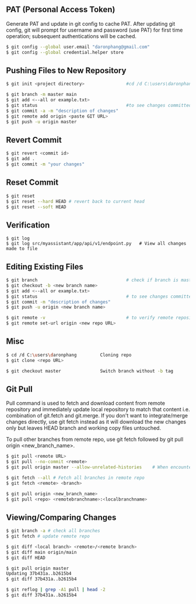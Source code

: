 ## PAT (Personal Access Token)

Generate PAT and update in git config to cache PAT. After updating git config, git will prompt for username and password (use PAT) for first time operation; subsequent authentications will be cached.

```sh
$ git config --global user.email "daronphang@gmail.com"
$ git config --global credential.helper store
```

## Pushing Files to New Repository

```sh
$ git init <project directory>                #cd /d C:\users\daronphang

$ git branch -m master main
$ git add <--all or example.txt>
$ git status                                  #to see changes committed
$ git commit -a -m "description of changes"
$ git remote add origin <paste GIT URL>
$ git push -u origin master
```

## Revert Commit

```sh
$ git revert <commit id>
$ git add .
$ git commit -m "your changes"
```

## Reset Commit

```sh
$ git reset
$ git reset --hard HEAD # revert back to current head
$ git reset --soft HEAD
```

## Verification

```
$ git log
$ git log src/myassistant/app/api/v1/endpoint.py   # View all changes made to file
```

## Editing Existing Files

```sh
$ git branch                                  # check if branch is master
$ git checkout -b <new branch name>
$ git add <--all or example.txt>
$ git status                                  # to see changes committed
$ git commit -m "description of changes"
$ git push -u origin <new branch name>

$ git remote -v                               # to verify remote repository URL
$ git remote set-url origin <new repo URL>
```

## Misc

```sh
$ cd /d C:\users\daronphang         Cloning repo
$ git clone <repo URL>

$ git checkout master               Switch branch without -b tag
```

## Git Pull

Pull command is used to fetch and download content from remote repository and immediately update local repository to match that content i.e. combination of git.fetch and git.merge. If you don't want to integrate/merge changes directly, use git fetch instead as it will download the new changes only but leaves HEAD branch and working copy files untouched.

To pull other branches from remote repo, use git fetch followed by git pull origin <new_branch_name>.

```sh
$ git pull <remote URL>
$ git pull --no-commit <remote>
$ git pull origin master --allow-unrelated-histories    # When encountered "refusing to merge unrelated histories"

$ git fetch --all # Fetch all branches in remote repo
$ git fetch <remote> <branch>

$ git pull origin <new_branch_name>
$ git pull <repo> <remotebranchname>:<localbranchname>
```

## Viewing/Comparing Changes

```sh
$ git branch -a # check all branches
$ git fetch # update remote repo

$ git diff <local branch> <remote>/<remote branch>
$ git diff main origin/main
$ git diff HEAD
```

```sh
$ git pull origin master
Updating 37b431a..b2615b4
$ git diff 37b431a..b2615b4

$ git reflog | grep -A1 pull | head -2
$ git diff 37b431a..b2615b4
```
